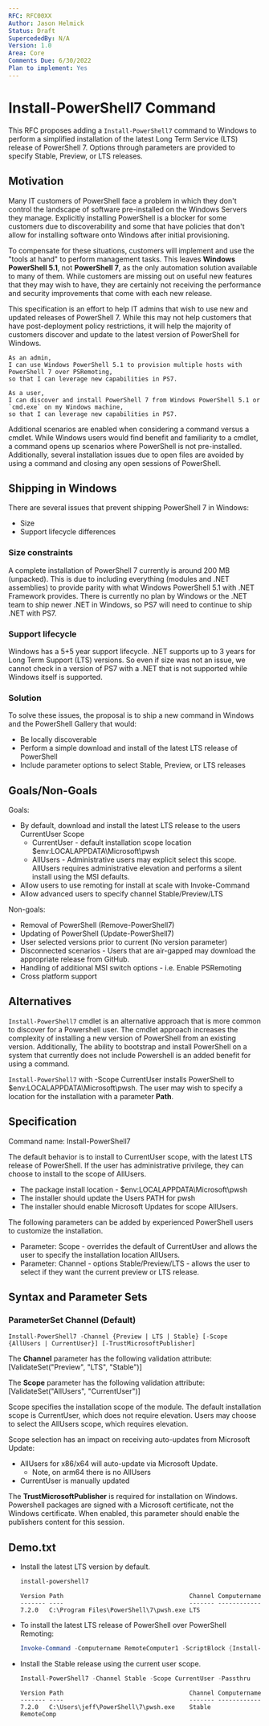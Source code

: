 ```yaml
---
RFC: RFC00XX
Author: Jason Helmick
Status: Draft
SupercededBy: N/A
Version: 1.0
Area: Core
Comments Due: 6/30/2022
Plan to implement: Yes
---
```


# Install-PowerShell7 Command

This RFC proposes adding a `Install-PowerShell7` command to Windows to perform a simplified
installation of the latest Long Term Service (LTS) release of PowerShell 7. Options through
parameters are provided to specify Stable, Preview, or LTS releases.

## Motivation

Many IT customers of PowerShell face a problem in which they don't control the landscape of software
pre-installed on the Windows Servers they manage. Explicitly installing PowerShell is a blocker for
some customers due to discoverability and some that have policies that don't allow for installing
software onto Windows after initial provisioning.

To compensate for these situations, customers will implement and use the "tools at hand" to perform
management tasks. This leaves **Windows PowerShell 5.1**, not **PowerShell 7**, as the only
automation solution available to many of them. While customers are missing out on useful new
features that they may wish to have, they are certainly not receiving the performance and security
improvements that come with each new release.

This specification is an effort to help IT admins that wish to use new and updated releases of
PowerShell 7. While this may not help customers that have post-deployment policy restrictions, it
will help the majority of customers discover and update to the latest version of PowerShell for
Windows.

```
As an admin,
I can use Windows PowerShell 5.1 to provision multiple hosts with PowerShell 7 over PSRemoting,
so that I can leverage new capabilities in PS7.
```

```
As a user,
I can discover and install PowerShell 7 from Windows PowerShell 5.1 or `cmd.exe` on my Windows machine,
so that I can leverage new capabilities in PS7.
```

Additional scenarios are enabled when considering a command versus a cmdlet. While Windows users
would find benefit and familiarity to a cmdlet, a command opens up scenarios where PowerShell is not
pre-installed. Additionally, several installation issues due to open files are avoided by using a
command and closing any open sessions of PowerShell.

## Shipping in Windows

There are several issues that prevent shipping PowerShell 7 in Windows:

- Size
- Support lifecycle differences

### Size constraints

 A complete installation of PowerShell 7 currently is around 200 MB (unpacked). This is due to
 including everything (modules and .NET assemblies) to provide parity with what Windows PowerShell
 5.1 with .NET Framework provides. There is currently no plan by Windows or the .NET team to ship
 newer .NET in Windows, so PS7 will need to continue to ship .NET with PS7.

### Support lifecycle

 Windows has a 5+5 year support lifecycle. .NET supports up to 3 years for Long Term Support (LTS)
 versions. So even if size was not an issue, we cannot check in a version of PS7 with a .NET that is
 not supported while Windows itself is supported.

### Solution

To solve these issues, the proposal is to ship a new command in Windows and the PowerShell Gallery
that would:

- Be locally discoverable
- Perform a simple download and install of the latest LTS release of PowerShell
- Include parameter options to select Stable, Preview, or LTS releases

## Goals/Non-Goals

Goals:

- By default, download and install the latest LTS release to the users CurrentUser Scope
  - CurrentUser - default installation scope location $env:LOCALAPPDATA\Microsoft\pwsh
  - AllUsers - Administrative users may explicit select this scope. AllUsers requires administrative
    elevation and performs a silent install using the MSI defaults.
- Allow users to use remoting for install at scale with Invoke-Command
- Allow advanced users to specify channel Stable/Preview/LTS

Non-goals:

- Removal of PowerShell (Remove-PowerShell7)
- Updating of PowerShell (Update-PowerShell7)
- User selected versions prior to current (No version parameter)
- Disconnected scenarios - Users that are air-gapped may download the appropriate release from GitHub.
- Handling of additional MSI switch options - i.e. Enable PSRemoting
- Cross platform support

## Alternatives

`Install-PowerShell7` cmdlet is an alternative approach that is more common to discover for a
Powershell user. The cmdlet approach increases the complexity of installing a new version of
PowerShell from an existing version. Additionally, The ability to bootstrap and install PowerShell
on a system that currently does not include Powershell is an added benefit for using a command.

`Install-PowerShell7` with -Scope CurrentUser installs PowerShell to $env:LOCALAPPDATA\Microsoft\pwsh. The user may wish to specify a location for the installation with a parameter **Path**.

## Specification

Command name: Install-PowerShell7

The default behavior is to install to CurrentUser scope, with the latest LTS
release of PowerShell. If the user has administrative
privilege, they can choose to install to the scope of AllUsers.

- The package install location - $env:LOCALAPPDATA\Microsoft\pwsh
- The installer should update the Users PATH for pwsh
- The installer should enable Microsoft Updates for scope AllUsers. 

The following parameters can be added by experienced PowerShell users to customize the installation.

- Parameter: Scope - overrides the default of CurrentUser and allows the user to specify the
  installation location AllUsers.
- Parameter: Channel - options Stable/Preview/LTS - allows the user to select if they want the
  current preview or LTS release. 

## Syntax and Parameter Sets


### ParameterSet Channel (Default)

```
Install-PowerShell7 -Channel {Preview | LTS | Stable} [-Scope {AllUsers | CurrentUser}] [-TrustMicrosoftPublisher]
```

The **Channel** parameter has the following validation attribute:
[ValidateSet("Preview", "LTS", "Stable")]

The **Scope** parameter has the following validation attribute:
[ValidateSet("AllUsers", "CurrentUser")]

Scope specifies the installation scope of the module. The default installation scope is CurrentUser,
which does not require elevation. Users may choose to select the AllUsers scope, which requires
elevation.

Scope selection has an impact on receiving auto-updates from Microsoft Update:

- AllUsers for x86/x64 will auto-update via Microsoft Update.
  - Note, on arm64 there is no AllUsers
- CurrentUser is manually updated

The **TrustMicrosoftPublisher** is required for installation on Windows. Powershell packages are
signed with a Microsoft certificate, not the Windows certificate. When enabled, this parameter
should enable the publishers content for this session.


## Demo.txt

- Install the latest LTS version by default.

  ```powershell
  install-powershell7 
  ```

  ```output
  Version Path                                   Channel Computername
  ------- ----                                   ------- ------------
  7.2.0   C:\Program Files\PowerShell\7\pwsh.exe LTS  
  ```

- To install the latest LTS release of PowerShell over PowerShell Remoting:

  ```powershell
  Invoke-Command -Computername RemoteComputer1 -ScriptBlock {Install-PowerShell7}
  ```

- Install the Stable release using the current user scope.

  ```powershell
  Install-PowerShell7 -Channel Stable -Scope CurrentUser -Passthru
  ```

  ```output
  Version Path                                   Channel Computername
  ------- ----                                   ------- ------------
  7.2.0   C:\Users\jeff\PowerShell\7\pwsh.exe    Stable     RemoteComp
  ```
